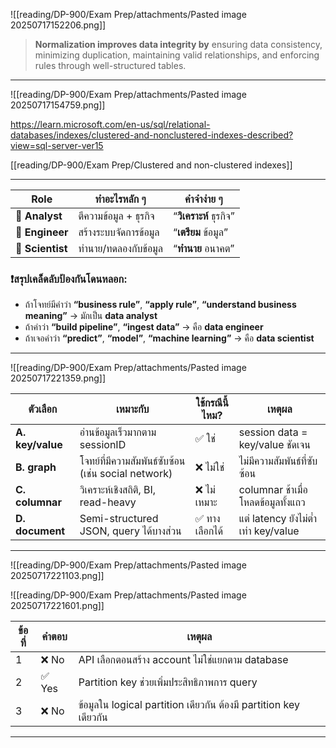 
![[reading/DP-900/Exam Prep/attachments/Pasted image 20250717152206.png]]

> **Normalization improves data integrity by** ensuring data consistency, minimizing duplication, maintaining valid relationships, and enforcing rules through well-structured tables.

---


![[reading/DP-900/Exam Prep/attachments/Pasted image 20250717154759.png]]

https://learn.microsoft.com/en-us/sql/relational-databases/indexes/clustered-and-nonclustered-indexes-described?view=sql-server-ver15

[[reading/DP-900/Exam Prep/Clustered and non-clustered indexes]]

---

| **Role**         | **ทำอะไรหลัก ๆ**      | **คำจำง่าย ๆ**         |
| ---------------- | --------------------- | ---------------------- |
| 🧠 **Analyst**   | ตีความข้อมูล + ธุรกิจ | “**วิเคราะห์** ธุรกิจ” |
| 🔧 **Engineer**  | สร้างระบบจัดการข้อมูล | “**เตรียม** ข้อมูล”    |
| 🧪 **Scientist** | ทำนาย/ทดลองกับข้อมูล  | “**ทำนาย** อนาคต”      |
### **❗สรุปเคล็ดลับป้องกันโดนหลอก:**

- ถ้าโจทย์มีคำว่า **“business rule”**, **“apply rule”**, **“understand business meaning”** → มักเป็น **data analyst** 
- ถ้าคำว่า **“build pipeline”**, **“ingest data”** → คือ **data engineer**
- ถ้าเจอคำว่า **“predict”**, **“model”**, **“machine learning”** → คือ **data scientist**

---

![[reading/DP-900/Exam Prep/attachments/Pasted image 20250717221359.png]]

| **ตัวเลือก**     | **เหมาะกับ**                                        | **ใช้กรณีนี้ไหม?** | **เหตุผล**                          |
| ---------------- | --------------------------------------------------- | ------------------ | ----------------------------------- |
| **A. key/value** | อ่านข้อมูลเร็วมากตาม sessionID                      | ✅ ใช่              | session data = key/value ชัดเจน     |
| **B. graph**     | โจทย์ที่มีความสัมพันธ์ซับซ้อน (เช่น social network) | ❌ ไม่ใช่           | ไม่มีความสัมพันธ์ที่ซับซ้อน         |
| **C. columnar**  | วิเคราะห์เชิงสถิติ, BI, read-heavy                  | ❌ ไม่เหมาะ         | columnar ช้าเมื่อโหลดข้อมูลทั้งแถว  |
| **D. document**  | Semi-structured JSON, query ได้บางส่วน              | ✅ ทางเลือกได้      | แต่ latency ยังไม่ต่ำเท่า key/value |

---

![[reading/DP-900/Exam Prep/attachments/Pasted image 20250717221103.png]]


![[reading/DP-900/Exam Prep/attachments/Pasted image 20250717221601.png]]

|**ข้อที่**|**คำตอบ**|**เหตุผล**|
|---|---|---|
|1|❌ No|API เลือกตอนสร้าง account ไม่ใช่แยกตาม database|
|2|✅ Yes|Partition key ช่วยเพิ่มประสิทธิภาพการ query|
|3|❌ No|ข้อมูลใน logical partition เดียวกัน ต้องมี partition key เดียวกัน|

---


